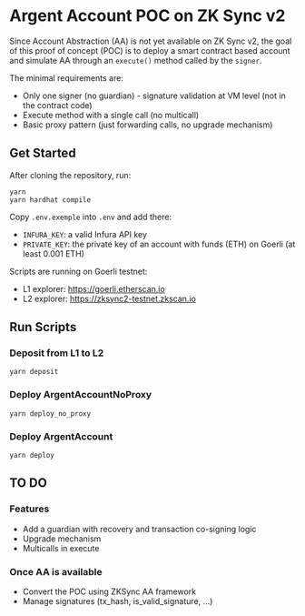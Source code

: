 # Argent Account POC on ZK Sync v2

Since Account Abstraction (AA) is not yet available on ZK Sync v2, the goal of this proof of concept (POC) is to deploy a smart contract based account and simulate AA through an `execute()` method called by the `signer`.

The minimal requirements are:
* Only one signer (no guardian) - signature validation at VM level (not in the contract code)
* Execute method with a single call (no multicall)
* Basic proxy pattern (just forwarding calls, no upgrade mechanism)

## Get Started

After cloning the repository, run:

```
yarn
yarn hardhat compile 
```

Copy `.env.exemple` into `.env` and add there:
* `INFURA_KEY`: a valid Infura API key
* `PRIVATE_KEY`: the private key of an account with funds (ETH) on Goerli (at least 0.001 ETH)

Scripts are running on Goerli testnet:
* L1 explorer: https://goerli.etherscan.io
* L2 explorer: https://zksync2-testnet.zkscan.io

## Run Scripts

### Deposit from L1 to L2

```
yarn deposit
```

### Deploy ArgentAccountNoProxy

```
yarn deploy_no_proxy
```

### Deploy ArgentAccount

```
yarn deploy
```


## TO DO

### Features
* Add a guardian with recovery and transaction co-signing logic
* Upgrade mechanism
* Multicalls in execute

### Once AA is available
* Convert the POC using ZKSync AA framework
* Manage signatures (tx_hash, is_valid_signature, ...)